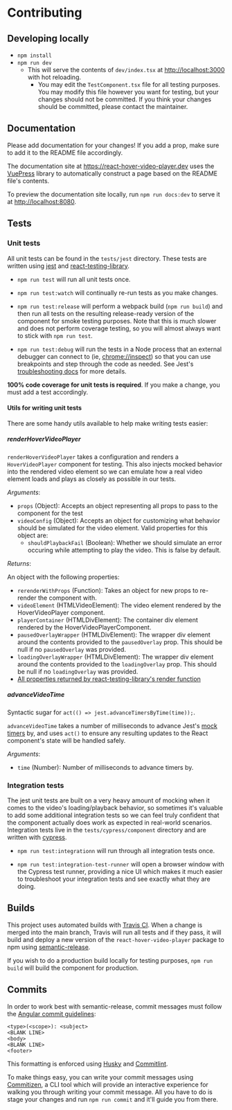 # Contributing

## Developing locally

- `npm install`
- `npm run dev`
  - This will serve the contents of `dev/index.tsx` at <http://localhost:3000> with hot reloading.
    - You may edit the `TestComponent.tsx` file for all testing purposes.
      You may modify this file however you want for testing, but your changes
      should not be committed. If you think your changes should be committed,
      please contact the maintainer.

## Documentation

Please add documentation for your changes! If you add a prop, make sure to add it to the README file accordingly.

The documentation site at <https://react-hover-video-player.dev> uses the [VuePress](https://vuepress.vuejs.org/) library to automatically construct a page based on the README file's contents.

To preview the documentation site locally, run `npm run docs:dev` to serve it at <http://localhost:8080>.

## Tests

### Unit tests

All unit tests can be found in the `tests/jest` directory. These tests are written using [jest](https://github.com/facebook/jest) and [react-testing-library](https://github.com/testing-library/react-testing-library).

- `npm run test` will run all unit tests once.

- `npm run test:watch` will continually re-run tests as you make changes.

- `npm run test:release` will perform a webpack build (`npm run build`) and then run all tests on the resulting release-ready version of the component for smoke testing purposes. Note that this is much slower and does not perform coverage testing, so you will almost always want to stick with `npm run test`.

- `npm run test:debug` will run the tests in a Node process that an external debugger can connect to (ie, <chrome://inspect>) so that you can use breakpoints and step through the code as needed. See Jest's [troubleshooting docs](https://jestjs.io/docs/troubleshooting) for more details.

 **100% code coverage for unit tests is required**. If you make a change, you must add a test accordingly.

#### Utils for writing unit tests

There are some handy utils available to help make writing tests easier:

##### renderHoverVideoPlayer

`renderHoverVideoPlayer` takes a configuration and renders a `HoverVideoPlayer` component for testing. This also injects mocked behavior into the rendered video element so we can emulate how a real video element loads and plays as closely as possible in our tests.

*Arguments*:

- `props` (Object): Accepts an object representing all props to pass to the component for the test
- `videoConfig` (Object): Accepts an object for customizing what behavior should be simulated for the video element. Valid properties for this object are:
  - `shouldPlaybackFail` (Boolean): Whether we should simulate an error occuring while attempting to play the video. This is false by default.

*Returns*:

An object with the following properties:

- `rerenderWithProps` (Function): Takes an object for new props to re-render the component with.
- `videoElement` (HTMLVideoElement): The video element rendered by the HoverVideoPlayer component.
- `playerContainer` (HTMLDivElement): The container div element rendered by the HoverVideoPlayerComponent.
- `pausedOverlayWrapper` (HTMLDivElement): The wrapper div element around the contents provided to the `pausedOverlay` prop. This should be null if no `pausedOverlay` was provided.
- `loadingOverlayWrapper` (HTMLDivElement): The wrapper div element around the contents provided to the `loadingOverlay` prop. This should be null if no `loadingOverlay` was provided.
- [All properties returned by react-testing-library's render function](https://testing-library.com/docs/react-testing-library/api#render-result)

##### advanceVideoTime

Syntactic sugar for `act(() => jest.advanceTimersByTime(time));`.

`advanceVideoTime` takes a number of milliseconds to advance Jest's [mock timers](https://jestjs.io/docs/jest-object#mock-timers) by, and uses `act()` to ensure any resulting updates to the React component's state will be handled safely.

*Arguments*:

- `time` (Number): Number of milliseconds to advance timers by.

### Integration tests

The jest unit tests are built on a very heavy amount of mocking when it comes to the video's loading/playback behavior, so sometimes
it's valuable to add some additional integration tests so we can feel truly confident that the component actually does work as expected
in real-world scenarios. Integration tests live in the `tests/cypress/component` directory and are written with [cypress](https://github.com/cypress-io/cypress).

- `npm run test:integrationn` will run through all integration tests once.

- `npm run test:integration-test-runner` will open a browser window with the Cypress test runner, providing a nice UI which makes it much easier to troubleshoot your integration tests and see exactly what they are doing.

## Builds

This project uses automated builds with [Travis CI](https://travis-ci.com/). When a change is merged into the main branch, Travis will run all tests and if they pass, it will build and deploy a new version of the `react-hover-video-player` package to npm using [semantic-release](https://semantic-release.gitbook.io/semantic-release/).

If you wish to do a production build locally for testing purposes, `npm run build` will build the component for production.

## Commits

In order to work best with semantic-release, commit messages must follow the [Angular commit guidelines](https://github.com/angular/angular.js/blob/master/DEVELOPERS.md#-git-commit-guidelines):

```text
<type>(<scope>): <subject>
<BLANK LINE>
<body>
<BLANK LINE>
<footer>
```

This formatting is enforced using [Husky](https://github.com/typicode/husky) and [Commitlint](https://github.com/conventional-changelog/commitlint).

To make things easy, you can write your commit messages using [Commitizen](https://github.com/commitizen/cz-cli), a CLI tool which will provide an interactive experience for walking you through writing your commit message. All you have to do is stage your changes and run `npm run commit` and it'll guide you from there.
